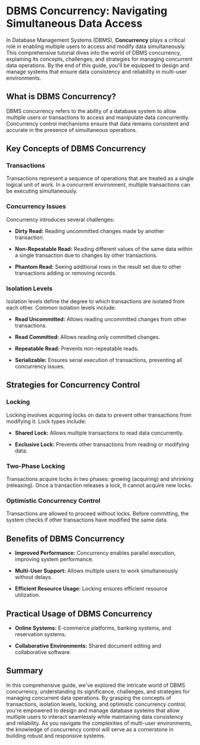 # DBMS Concurrency: Navigating Simultaneous Data Access

In Database Management Systems (DBMS), **Concurrency** plays a critical role in enabling multiple users to access and modify data simultaneously. This comprehensive tutorial dives into the world of DBMS concurrency, explaining its concepts, challenges, and strategies for managing concurrent data operations. By the end of this guide, you'll be equipped to design and manage systems that ensure data consistency and reliability in multi-user environments.

## What is DBMS Concurrency?

DBMS concurrency refers to the ability of a database system to allow multiple users or transactions to access and manipulate data concurrently. Concurrency control mechanisms ensure that data remains consistent and accurate in the presence of simultaneous operations.

## Key Concepts of DBMS Concurrency

### Transactions

Transactions represent a sequence of operations that are treated as a single logical unit of work. In a concurrent environment, multiple transactions can be executing simultaneously.

### Concurrency Issues

Concurrency introduces several challenges:

- **Dirty Read:** Reading uncommitted changes made by another transaction.

- **Non-Repeatable Read:** Reading different values of the same data within a single transaction due to changes by other transactions.

- **Phantom Read:** Seeing additional rows in the result set due to other transactions adding or removing records.

### Isolation Levels

Isolation levels define the degree to which transactions are isolated from each other. Common isolation levels include:

- **Read Uncommitted:** Allows reading uncommitted changes from other transactions.

- **Read Committed:** Allows reading only committed changes.

- **Repeatable Read:** Prevents non-repeatable reads.

- **Serializable:** Ensures serial execution of transactions, preventing all concurrency issues.

## Strategies for Concurrency Control

### Locking

Locking involves acquiring locks on data to prevent other transactions from modifying it. Lock types include:

- **Shared Lock:** Allows multiple transactions to read data concurrently.

- **Exclusive Lock:** Prevents other transactions from reading or modifying data.

### Two-Phase Locking

Transactions acquire locks in two phases: growing (acquiring) and shrinking (releasing). Once a transaction releases a lock, it cannot acquire new locks.

### Optimistic Concurrency Control

Transactions are allowed to proceed without locks. Before committing, the system checks if other transactions have modified the same data.

## Benefits of DBMS Concurrency

- **Improved Performance:** Concurrency enables parallel execution, improving system performance.

- **Multi-User Support:** Allows multiple users to work simultaneously without delays.

- **Efficient Resource Usage:** Locking ensures efficient resource utilization.

## Practical Usage of DBMS Concurrency

- **Online Systems:** E-commerce platforms, banking systems, and reservation systems.

- **Collaborative Environments:** Shared document editing and collaborative software.

## Summary

In this comprehensive guide, we've explored the intricate world of DBMS concurrency, understanding its significance, challenges, and strategies for managing concurrent data operations. By grasping the concepts of transactions, isolation levels, locking, and optimistic concurrency control, you're empowered to design and manage database systems that allow multiple users to interact seamlessly while maintaining data consistency and reliability. As you navigate the complexities of multi-user environments, the knowledge of concurrency control will serve as a cornerstone in building robust and responsive systems.